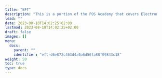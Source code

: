 ```yaml
---
title: "EFT"
description: "This is a portion of the POS Academy that covers Electronic Funds Transfer guides."
lead: ""
date: 2023-08-18T14:02:25+02:00
lastmod: 2023-08-18T14:02:25+02:00
draft: false
images: []
menu:
  docs:
    parent: ""
    identifier: "eft-d6e872c463d4a0a6d56fa88f09843c18"
weight: 50
toc: true
type: docs
---
```

